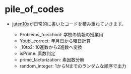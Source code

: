 # pile_of_codes

* [juten10x](https://juten10x.github.io/)が日常的に書いたコードを積み重ねていきます。

  * Problems_forschool: 学校の情報の授業用
  * Youbi_correct: 年月日から曜日計算
  * _10to2: 10進数から2進数へ変換
  * isPrime: 素数判定
  * prime_factorization: 素因数分解
  * random_integer: 1からNまでのランダムな順序で出力
